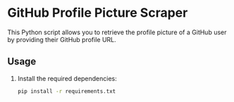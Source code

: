 # GitHub Profile Picture Scraper

This Python script allows you to retrieve the profile picture of a GitHub user by providing their GitHub profile URL.

## Usage

1. Install the required dependencies:
   ```bash
   pip install -r requirements.txt
